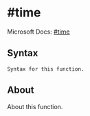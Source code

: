 ---
---

# \#time

Microsoft Docs: [\#time](https://docs.microsoft.com/en-us/powerquery-m/sharptime)

## Syntax

```powerquery-m
Syntax for this function.
```

## About

About this function.

